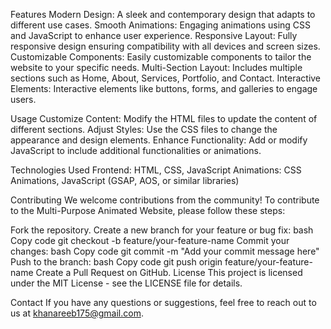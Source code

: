 Features
Modern Design: A sleek and contemporary design that adapts to different use cases.
Smooth Animations: Engaging animations using CSS and JavaScript to enhance user experience.
Responsive Layout: Fully responsive design ensuring compatibility with all devices and screen sizes.
Customizable Components: Easily customizable components to tailor the website to your specific needs.
Multi-Section Layout: Includes multiple sections such as Home, About, Services, Portfolio, and Contact.
Interactive Elements: Interactive elements like buttons, forms, and galleries to engage users.

Usage
Customize Content: Modify the HTML files to update the content of different sections.
Adjust Styles: Use the CSS files to change the appearance and design elements.
Enhance Functionality: Add or modify JavaScript to include additional functionalities or animations.

Technologies Used
Frontend: HTML, CSS, JavaScript
Animations: CSS Animations, JavaScript (GSAP, AOS, or similar libraries)


Contributing
We welcome contributions from the community! To contribute to the Multi-Purpose Animated Website, please follow these steps:

Fork the repository.
Create a new branch for your feature or bug fix:
bash
Copy code
git checkout -b feature/your-feature-name
Commit your changes:
bash
Copy code
git commit -m "Add your commit message here"
Push to the branch:
bash
Copy code
git push origin feature/your-feature-name
Create a Pull Request on GitHub.
License
This project is licensed under the MIT License - see the LICENSE file for details.

Contact
If you have any questions or suggestions, feel free to reach out to us at khanareeb175@gmail.com.
